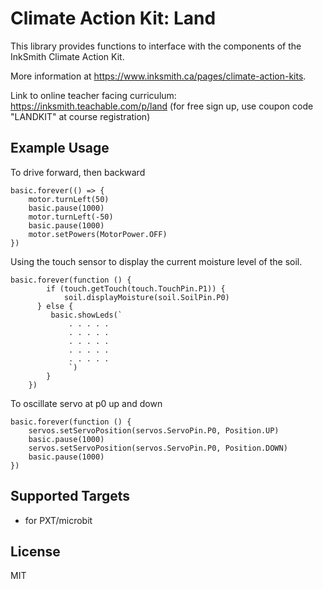 # Climate Action Kit: Land

This library provides functions to interface with the components of the InkSmith Climate Action Kit. 

More information at https://www.inksmith.ca/pages/climate-action-kits.

Link to online teacher facing curriculum: https://inksmith.teachable.com/p/land (for free sign up, use coupon code "LANDKIT" at course registration)

## Example Usage
To drive forward, then backward
```blocks
basic.forever(() => {
    motor.turnLeft(50)
    basic.pause(1000)
    motor.turnLeft(-50)
    basic.pause(1000)
    motor.setPowers(MotorPower.OFF)
})
```
Using the touch sensor to display the current moisture level of the soil.
```blocks
basic.forever(function () {
        if (touch.getTouch(touch.TouchPin.P1)) {
            soil.displayMoisture(soil.SoilPin.P0)
      } else {
         basic.showLeds(`
             . . . . .
             . . . . .
             . . . . .
             . . . . .
             . . . . .
             `)
        }
    })
```
To oscillate servo at p0 up and down
```blocks
basic.forever(function () {
    servos.setServoPosition(servos.ServoPin.P0, Position.UP)
    basic.pause(1000)
    servos.setServoPosition(servos.ServoPin.P0, Position.DOWN)
    basic.pause(1000)
})
```
## Supported Targets

* for PXT/microbit

## License

MIT
